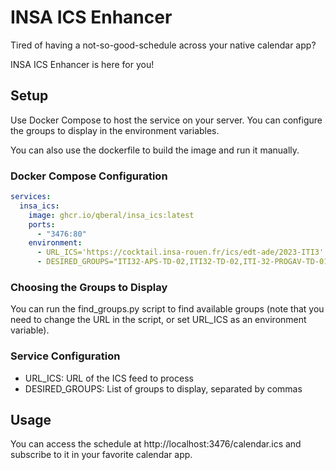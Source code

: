 # INSA ICS Enhancer

Tired of having a not-so-good-schedule across your native calendar app?

INSA ICS Enhancer is here for you!

## Setup

Use Docker Compose to host the service on your server. You can configure the groups to display in the environment variables.

You can also use the dockerfile to build the image and run it manually.

### Docker Compose Configuration

```yml
services:
  insa_ics:
    image: ghcr.io/qberal/insa_ics:latest
    ports:
      - "3476:80"
    environment:
      - URL_ICS='https://cocktail.insa-rouen.fr/ics/edt-ade/2023-ITI3'
      - DESIRED_GROUPS="ITI32-APS-TD-02,ITI32-TD-02,ITI-32-PROGAV-TD-01,ITI32-TP2-1,ITI32-ESPAGNOL-RN-TD-01,ITI32-ANG-PG-TD-04"
```
### Choosing the Groups to Display
You can run the find_groups.py script to find available groups (note that you need to change the URL in the script, or set URL_ICS as an environment variable).

### Service Configuration
- URL_ICS: URL of the ICS feed to process
- DESIRED_GROUPS: List of groups to display, separated by commas

## Usage
You can access the schedule at http://localhost:3476/calendar.ics and subscribe to it in your favorite calendar app.